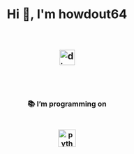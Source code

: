 <h1 align="center">Hi 👋, I'm howdout64</h1> <br />
<h2 align="center">
  <a href="https://www.youtube.com/@codeonrock" target="blank"><img width="35" alt="discord" src="https://cdn-icons-png.flaticon.com/512/3670/3670157.png"></a>
  <h2 align="center"> <br />
<h3 align="center">📚 I’m programming on <h3 align="center"> <br />
<img width="40" alt="python" src="https://upload.wikimedia.org/wikipedia/commons/thumb/c/c3/Python-logo-notext.svg/1869px-Python-logo-notext.svg.png">
